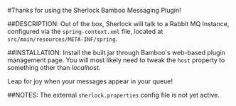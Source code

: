 #Thanks for using the Sherlock Bamboo Messaging Plugin!

##DESCRIPTION:
Out of the box, Sherlock will talk to a Rabbit MQ Instance, configured via the `spring-context.xml` file, located
at `src/main/resources/META-INF/spring`.

##INSTALLATION:
Install the built jar through Bamboo's web-based plugin management page.
You will most likely need to tweak the `host` property to something other than *localhost*.

Leap for joy when your messages appear in your queue!

##NOTES:
The external `sherlock.properties` config file is not yet active.
